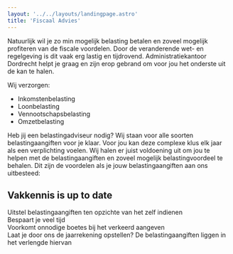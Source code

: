 ```yaml
---
layout: '../../layouts/landingpage.astro'
title: 'Fiscaal Advies'
---
```


Natuurlijk wil je zo min mogelijk belasting betalen en zoveel mogelijk profiteren van de fiscale voordelen. Door de veranderende wet- en regelgeving is dit vaak erg lastig en tijdrovend. Administratiekantoor Dordrecht helpt je graag en zijn erop gebrand om voor jou het onderste uit de kan te halen.

Wij verzorgen:

-   Inkomstenbelasting
-   Loonbelasting
-   Vennootschapsbelasting
-   Omzetbelasting

Heb jij een belastingadviseur nodig? Wij staan voor alle soorten belastingaangiften voor je klaar. Voor jou kan deze complexe klus elk jaar als een verplichting voelen. Wij halen er juist voldoening uit om jou te helpen met de belastingaangiften en zoveel mogelijk belastingvoordeel te behalen. Dit zijn de voordelen als je jouw belastingaangiften aan ons uitbesteed:

## Vakkennis is up to date  
Uitstel belastingaangiften ten opzichte van het zelf indienen  
Bespaart je veel tijd  
Voorkomt onnodige boetes bij het verkeerd aangeven  
Laat je door ons de jaarrekening opstellen? De belastingaangiften liggen in het verlengde hiervan